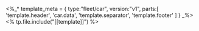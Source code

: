 <%_* 
	template_meta = {
		type:"fleet/car", 
		version:"v1", 
		parts:[
			'template.header',
			'car.data',
			'template.separator',
			'template.footer'
		]
	}
_%>
<% tp.file.include("[[template]]") %>